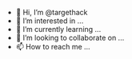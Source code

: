 - 👋 Hi, I’m @targethack
- 👀 I’m interested in ...
- 🌱 I’m currently learning ...
- 💞️ I’m looking to collaborate on ...
- 📫 How to reach me ...

<!---
targethack/targethack is a ✨ special ✨ repository because its `README.md` (this file) appears on your GitHub profile.
You can click the Preview link to take a look at your changes.
--->
